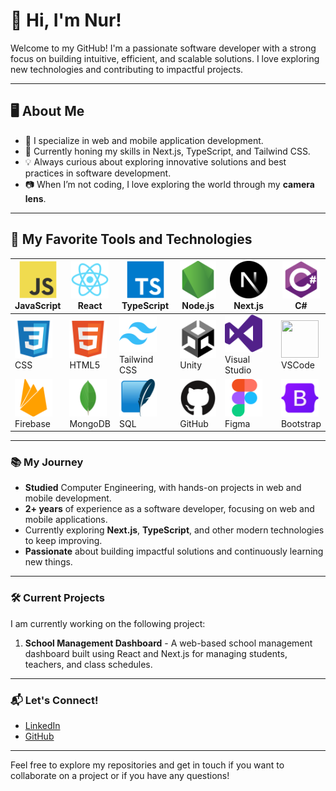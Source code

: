 # 👋 Hi, I'm Nur!

Welcome to my GitHub! I'm a passionate software developer with a strong focus on building intuitive, efficient, and scalable solutions. I love exploring new technologies and contributing to impactful projects.

---

## 🖥️ **About Me**  

- 🌟 I specialize in web and mobile application development.  
- 🔧 Currently honing my skills in Next.js, TypeScript, and Tailwind CSS.  
- 💡 Always curious about exploring innovative solutions and best practices in software development.  
- 📷 When I’m not coding, I love exploring the world through my **camera lens**.

---

## 🚀 **My Favorite Tools and Technologies**

| <img src="https://raw.githubusercontent.com/devicons/devicon/master/icons/javascript/javascript-original.svg" width="60" height="60"> <br> JavaScript | <img src="https://raw.githubusercontent.com/devicons/devicon/master/icons/react/react-original.svg" width="60" height="60"> <br> React | <img src="https://raw.githubusercontent.com/devicons/devicon/master/icons/typescript/typescript-original.svg" width="60" height="60"> <br> TypeScript | <img src="https://raw.githubusercontent.com/devicons/devicon/master/icons/nodejs/nodejs-original.svg" width="60" height="60"> <br> Node.js | <img src="https://raw.githubusercontent.com/devicons/devicon/master/icons/nextjs/nextjs-original.svg" width="60" height="60"> <br> Next.js | <img src="https://raw.githubusercontent.com/devicons/devicon/master/icons/csharp/csharp-original.svg" width="60" height="60"> <br> C# |
| --------------------------------------------------------------- | --------------------------------------------------------------- | --------------------------------------------------------------------------- | --------------------------------------------------------------- | --------------------------------------------------------------- | ----------------------------------------------------------------- |
| <img src="https://raw.githubusercontent.com/devicons/devicon/master/icons/css3/css3-original.svg" width="60" height="60"> <br> CSS | <img src="https://raw.githubusercontent.com/devicons/devicon/master/icons/html5/html5-original.svg" width="60" height="60"> <br> HTML5 | <img src="https://raw.githubusercontent.com/devicons/devicon/master/icons/tailwindcss/tailwindcss-original.svg" width="60" height="60"> <br> Tailwind CSS | <img src="https://raw.githubusercontent.com/devicons/devicon/master/icons/unity/unity-original.svg" width="60" height="60"> <br> Unity | <img src="https://raw.githubusercontent.com/devicons/devicon/master/icons/visualstudio/visualstudio-plain.svg" width="60" height="60"> <br> Visual Studio | <img src="https://raw.githubusercontent.com/devicons/devicon/master/icons/visualstudiocode/visualstudiocode-plain.svg" width="60" height="60"> <br> VSCode |
| <img src="https://raw.githubusercontent.com/devicons/devicon/master/icons/firebase/firebase-plain.svg" width="60" height="60"> <br> Firebase | <img src="https://raw.githubusercontent.com/devicons/devicon/master/icons/mongodb/mongodb-original.svg" width="60" height="60"> <br> MongoDB | <img src="https://raw.githubusercontent.com/devicons/devicon/master/icons/sqlite/sqlite-original.svg" width="60" height="60"> <br> SQL | <img src="https://raw.githubusercontent.com/devicons/devicon/master/icons/github/github-original.svg" width="60" height="60"> <br> GitHub | <img src="https://raw.githubusercontent.com/devicons/devicon/master/icons/figma/figma-original.svg" width="60" height="60"> <br> Figma | <img src="https://raw.githubusercontent.com/devicons/devicon/master/icons/bootstrap/bootstrap-original.svg" width="60" height="60"> <br> Bootstrap |

---

### 📚 My Journey

- **Studied** Computer Engineering, with hands-on projects in web and mobile development.
- **2+ years** of experience as a software developer, focusing on web and mobile applications.
- Currently exploring **Next.js**, **TypeScript**, and other modern technologies to keep improving.
- **Passionate** about building impactful solutions and continuously learning new things.

---

### 🛠️ Current Projects

I am currently working on the following project:

1. **School Management Dashboard** - A web-based school management dashboard built using React and Next.js for managing students, teachers, and class schedules.

---

### 📬 Let's Connect!

- [LinkedIn](https://www.linkedin.com/in/nur-y-556989257/)
- [GitHub](https://github.com/nuryll)
  
---

Feel free to explore my repositories and get in touch if you want to collaborate on a project or if you have any questions!


